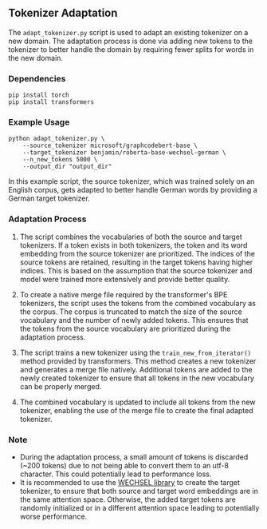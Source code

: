 ## Tokenizer Adaptation

The `adapt_tokenizer.py` script is used to adapt an existing tokenizer on a new domain. The adaptation process is done via adding new tokens to the tokenizer to better handle the domain by requiring fewer splits for words in the new domain.

### Dependencies

    pip install torch
    pip install transformers

### Example Usage

	python adapt_tokenizer.py \
	    --source_tokenizer microsoft/graphcodebert-base \
	    --target_tokenizer benjamin/roberta-base-wechsel-german \
	    --n_new_tokens 5000 \
	    --output_dir "output_dir"

In this example script, the source tokenizer, which was trained solely on an English corpus, gets adapted to better handle German words by providing a German target tokenizer. 

### Adaptation Process
1.  The script combines the vocabularies of both the source and target tokenizers. If a token exists in both tokenizers, the token and its word embedding from the source tokenizer are prioritized. The indices of the source tokens are retained, resulting in the target tokens having higher indices. This is based on the assumption that the source tokenizer and model were trained more extensively and provide better quality.
    
2.  To create a native merge file required by the transformer's BPE tokenizers, the script uses the tokens from the combined vocabulary as the corpus. The corpus is truncated to match the size of the source vocabulary and the number of newly added tokens. This ensures that the tokens from the source vocabulary are prioritized during the adaptation process.
    
3.  The script trains a new tokenizer using the `train_new_from_iterator()` method provided by transformers. This method creates a new tokenizer and generates a merge file natively. Additional tokens are added to the newly created tokenizer to ensure that all tokens in the new vocabulary can be properly merged.
    
4.  The combined vocabulary is updated to include all tokens from the new tokenizer, enabling the use of the merge file to create the final adapted tokenizer.

### Note
- During the adaptation process, a small amount of tokens is discarded (~200 tokens) due to not being able to convert them to an utf-8 character. This could potentially lead to performance loss.
- It is recommended to use the [WECHSEL library](https://github.com/CPJKU/wechsel) to create the target tokenizer, to ensure that both source and target word embeddings are in the same attention space. Otherwise, the added target tokens are randomly initialized or in a different attention space leading to potentially worse performance.
